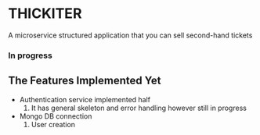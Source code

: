 # THICKITER
A microservice structured application that you can sell second-hand tickets <br />

### In progress

## The Features Implemented Yet
- Authentication service implemented half <br />
    1. It has general skeleton and error handling however still in progress
- Mongo DB connection
    1. User creation